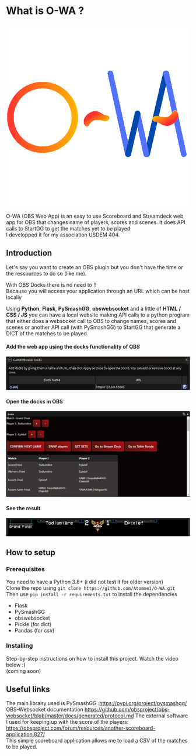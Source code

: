 # What is O-WA ?
![Screenshot](image_for_readMe/O-WA_logo_alpha.png)

O-WA (OBS Web App) is an easy to use Scoreboard and Streamdeck web app for OBS that changes name of players, scores and scenes.
It does API calls to StartGG to get the matches yet to be played\
I developped it for my association USDEM 404.


## Introduction

Let's say you want to create an OBS plugin but you don't have
the time or the ressources to do so (like me).

With OBS Docks there is no need to !!\
Because you will access your application through an URL which can be host locally

Using <b>Python</b>, <b>Flask</b>, <b>PySmashGG</b>, <b>obswebsocket</b> and a little of <b>HTML / CSS / JS</b> you can have a local website 
making API calls to a python program that either does a websocket call to OBS to change names, scores and scenes or another API call (with PySmashGG) to 
StartGG that generate a DICT of the matches to be played.
#### Add the web app using the docks functionality of OBS
![Screenshot](image_for_readMe/overview1.png)
#### Open the docks in OBS
![Screenshot](image_for_readMe/overview2.png)
#### See the result
![Screenshot](image_for_readMe/overview3.png)

## How to setup

### Prerequisites
You need to have a Python 3.8+ (i did not test it for older version)\
Clone the repo using ```git clone https://github.com/Atomme1/O-WA.git``` \
Then use ```pip install -r requirements.txt``` to install the dependencies
- Flask
- PySmashGG
- obswebsocket
- Pickle (for dict)
- Pandas (for csv)


### Installing
Step-by-step instructions on how to install this project.
Watch the video below :)\
(coming soon)

## Useful links

The main librairy used is PySmashGG :https://pypi.org/project/pysmashgg/
OBS-Websocket documentation https://github.com/obsproject/obs-websocket/blob/master/docs/generated/protocol.md
The external software I used for keeping up with the score of the players: 
https://obsproject.com/forum/resources/another-scoreboard-application.827/ \
This simple scoreboard application allows me to load a CSV of the matches to be played.
